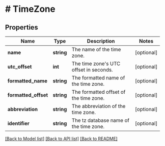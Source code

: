 # # TimeZone

## Properties

Name | Type | Description | Notes
------------ | ------------- | ------------- | -------------
**name** | **string** | The name of the time zone. | [optional]
**utc_offset** | **int** | The time zone&#39;s UTC offset in seconds. | [optional]
**formatted_name** | **string** | The formatted name of the time zone. | [optional]
**formatted_offset** | **string** | The formatted offset of the time zone. | [optional]
**abbreviation** | **string** | The abbreviation of the time zone. | [optional]
**identifier** | **string** | The tz database name of the time zone. | [optional]

[[Back to Model list]](../../README.md#models) [[Back to API list]](../../README.md#endpoints) [[Back to README]](../../README.md)

